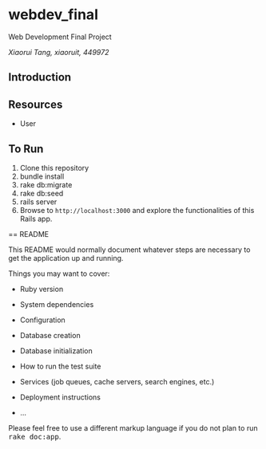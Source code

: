 # webdev_final
Web Development Final Project

*Xiaorui Tang, xiaoruit, 449972*

## Introduction



## Resources

- User

## To Run

1. Clone this repository
1. bundle install
1. rake db:migrate
1. rake db:seed
1. rails server
1. Browse to `http://localhost:3000` and explore the functionalities of this Rails app.

== README

This README would normally document whatever steps are necessary to get the
application up and running.

Things you may want to cover:

* Ruby version

* System dependencies

* Configuration

* Database creation

* Database initialization

* How to run the test suite

* Services (job queues, cache servers, search engines, etc.)

* Deployment instructions

* ...


Please feel free to use a different markup language if you do not plan to run
<tt>rake doc:app</tt>.